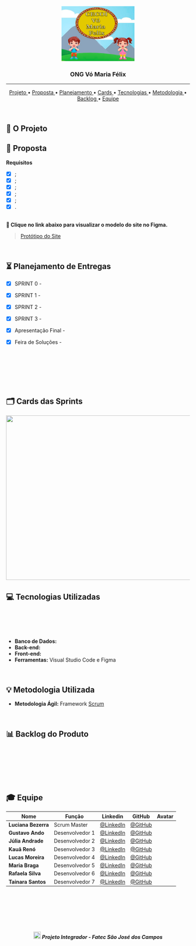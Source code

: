 <br>

<p align="center">
      <img src="/Imagens Gerais/Logo.jpeg" width="200" height="150">
      <h3 align="center"> ONG Vó Maria Félix </h3>
<p align="center">

<hr>

<p align="center">
  <a href ="#rocket-o-projeto"> Projeto </a>  • 
  <a href ="#dart-proposta"> Proposta </a>  • 
  <a href ="#hourglass_flowing_sand-planejamento-de-entregas"> Planejamento </a>  • 
  <a href ="#card_index_dividers-cards-das-sprints"> Cards </a>  •
  <a href ="#desktop_computer-tecnologias-utilizadas"> Tecnologias </a>  • 
  <a href ="#bulb-metodologia-utilizada"> Metodologia </a>  • 
  <a href ="#bar_chart-backlog-do-produto"> Backlog </a>  •
  <a href ="#mortar_board-equipe"> Equipe </a> 
</p>

<br>

## :rocket: O Projeto

## :dart: Proposta

 **Requisitos**

 - [x]  ;
 - [x]  ;
 - [x]  ;
 - [x]  ;
 - [x]  ;
 - [x]  .<br><br>

**:link: Clique no link abaixo para visualizar o modelo do site no Figma.**  
> [Protótipo do Site](https://www.figma.com/file/bFUWbHO0EcL5cLEiBYBiTZ/API?node-id=28%3A52)

<br>

## :hourglass_flowing_sand: Planejamento de Entregas

- [x] SPRINT 0 -

- [x] SPRINT 1 -

- [x] SPRINT 2 -

- [x] SPRINT 3 -

- [x] Apresentação Final - 

- [x] Feira de Soluções - 


<h1 align="center"> <img src = ""/></h1>

<br>

## :card_index_dividers: Cards das Sprints
<img src="" width="1500" height="450">

<br>

## :computer: Tecnologias Utilizadas

<h1 align="center"> <img src = ""/></h1>

* **Banco de Dados:** 
* **Back-end:** 
* **Front-end:** 
* **Ferramentas:** Visual Studio Code e Figma

<br>

## :bulb: Metodologia Utilizada

* **Metodologia Ágil:** Framework [Scrum](https://www.desenvolvimentoagil.com.br/scrum/)

<br>

## :bar_chart: Backlog do Produto

<h1 align="center"> <img src = "" /></h1>

<br>

## :mortar_board: Equipe 

|Nome|Função|Linkedin|GitHub|Avatar|
| -------- |-------- |-------- |-------- |-------- |
|**Luciana Bezerra**|Scrum Master|[@LinkedIn](https://www.linkedin.com/in/luciana-bezerra-da-silva-8809a5206/)|[@GitHub](https://github.com/Luciana013)|
|**Gustavo Ando**|Desenvolvedor 1|[@LinkedIn]()|[@GitHub]()|
|**Júlia Andrade**|Desenvolvedor 2|[@LinkedIn]()|[@GitHub]()|
|**Kauã Renó**|Desenvolvedor 3|[@LinkedIn]()|[@GitHub]()|
|**Lucas Moreira**|Desenvolvedor 4|[@LinkedIn]()|[@GitHub]()|
|**Maria Braga**|Desenvolvedor 5|[@LinkedIn]()|[@GitHub]()|
|**Rafaela Silva**|Desenvolvedor 6|[@LinkedIn]()|[@GitHub]()|
|**Tainara Santos**|Desenvolvedor 7|[@LinkedIn](https://www.linkedin.com/in/tainara-s-952573200/)|[@GitHub](https://github.com/Tainara03)|

<br>

 <h1 align="center"> <img src = "" height="90" /></h1>
 
 <h5 align="center"> <img src = "" width="20" height="20" /> Projeto Integrador - Fatec São José dos Campos </h5>
